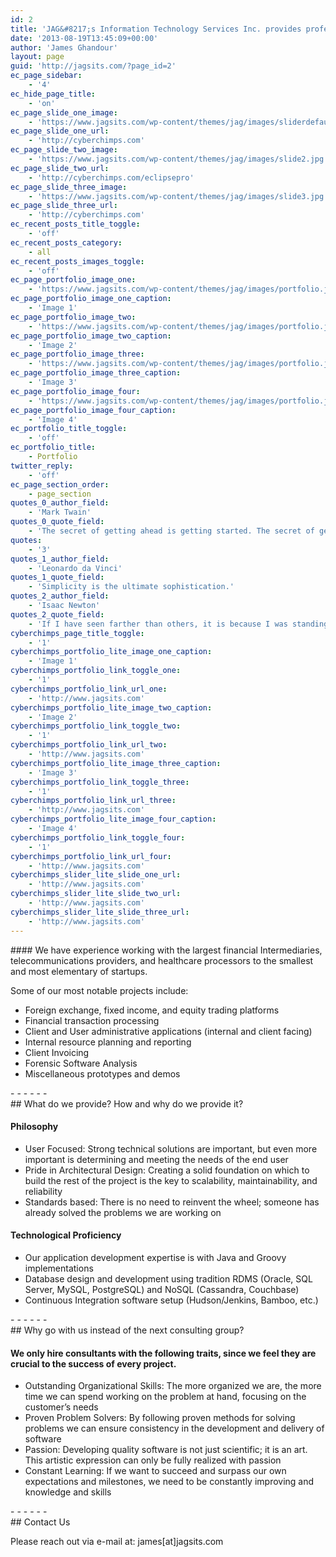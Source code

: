 ```yaml
---
id: 2
title: 'JAG&#8217;s Information Technology Services Inc. provides professional software development and consulting services.  We are known for consistently delivering quality software, while meeting the budget and time requirements of our clients.'
date: '2013-08-19T13:45:09+00:00'
author: 'James Ghandour'
layout: page
guid: 'http://jagsits.com/?page_id=2'
ec_page_sidebar:
    - '4'
ec_hide_page_title:
    - 'on'
ec_page_slide_one_image:
    - 'https://www.jagsits.com/wp-content/themes/jag/images/sliderdefault.jpg'
ec_page_slide_one_url:
    - 'http://cyberchimps.com'
ec_page_slide_two_image:
    - 'https://www.jagsits.com/wp-content/themes/jag/images/slide2.jpg'
ec_page_slide_two_url:
    - 'http://cyberchimps.com/eclipsepro'
ec_page_slide_three_image:
    - 'https://www.jagsits.com/wp-content/themes/jag/images/slide3.jpg'
ec_page_slide_three_url:
    - 'http://cyberchimps.com'
ec_recent_posts_title_toggle:
    - 'off'
ec_recent_posts_category:
    - all
ec_recent_posts_images_toggle:
    - 'off'
ec_page_portfolio_image_one:
    - 'https://www.jagsits.com/wp-content/themes/jag/images/portfolio.jpg'
ec_page_portfolio_image_one_caption:
    - 'Image 1'
ec_page_portfolio_image_two:
    - 'https://www.jagsits.com/wp-content/themes/jag/images/portfolio.jpg'
ec_page_portfolio_image_two_caption:
    - 'Image 2'
ec_page_portfolio_image_three:
    - 'https://www.jagsits.com/wp-content/themes/jag/images/portfolio.jpg'
ec_page_portfolio_image_three_caption:
    - 'Image 3'
ec_page_portfolio_image_four:
    - 'https://www.jagsits.com/wp-content/themes/jag/images/portfolio.jpg'
ec_page_portfolio_image_four_caption:
    - 'Image 4'
ec_portfolio_title_toggle:
    - 'off'
ec_portfolio_title:
    - Portfolio
twitter_reply:
    - 'off'
ec_page_section_order:
    - page_section
quotes_0_author_field:
    - 'Mark Twain'
quotes_0_quote_field:
    - 'The secret of getting ahead is getting started. The secret of getting started is breaking your complex overwhelming tasks into small manageable tasks, and then starting on the first one.'
quotes:
    - '3'
quotes_1_author_field:
    - 'Leonardo da Vinci'
quotes_1_quote_field:
    - 'Simplicity is the ultimate sophistication.'
quotes_2_author_field:
    - 'Isaac Newton'
quotes_2_quote_field:
    - 'If I have seen farther than others, it is because I was standing on the shoulders of giants.'
cyberchimps_page_title_toggle:
    - '1'
cyberchimps_portfolio_lite_image_one_caption:
    - 'Image 1'
cyberchimps_portfolio_link_toggle_one:
    - '1'
cyberchimps_portfolio_link_url_one:
    - 'http://www.jagsits.com'
cyberchimps_portfolio_lite_image_two_caption:
    - 'Image 2'
cyberchimps_portfolio_link_toggle_two:
    - '1'
cyberchimps_portfolio_link_url_two:
    - 'http://www.jagsits.com'
cyberchimps_portfolio_lite_image_three_caption:
    - 'Image 3'
cyberchimps_portfolio_link_toggle_three:
    - '1'
cyberchimps_portfolio_link_url_three:
    - 'http://www.jagsits.com'
cyberchimps_portfolio_lite_image_four_caption:
    - 'Image 4'
cyberchimps_portfolio_link_toggle_four:
    - '1'
cyberchimps_portfolio_link_url_four:
    - 'http://www.jagsits.com'
cyberchimps_slider_lite_slide_one_url:
    - 'http://www.jagsits.com'
cyberchimps_slider_lite_slide_two_url:
    - 'http://www.jagsits.com'
cyberchimps_slider_lite_slide_three_url:
    - 'http://www.jagsits.com'
---
```


<div id="intro">#### We have experience working with the largest financial Intermediaries, telecommunications providers, and healthcare processors to the smallest and most elementary of startups.

Some of our most notable projects include:

- Foreign exchange, fixed income, and equity trading platforms
- Financial transaction processing
- Client and User administrative applications (internal and client facing)
- Internal resource planning and reporting
- Client Invoicing
- Forensic Software Analysis
- Miscellaneous prototypes and demos
 
 </div>- - - - - -

<div class="sectionContainer" id="what">## What do we provide? How and why do we provide it?

#### Philosophy

- User Focused: Strong technical solutions are important, but even more important is determining and meeting the needs of the end user
- Pride in Architectural Design: Creating a solid foundation on which to build the rest of the project is the key to scalability, maintainability, and reliability
- Standards based: There is no need to reinvent the wheel; someone has already solved the problems we are working on
 
#### Technological Proficiency

- Our application development expertise is with Java and Groovy implementations
- Database design and development using tradition RDMS (Oracle, SQL Server, MySQL, PostgreSQL) and NoSQL (Cassandra, Couchbase‎)
- Continuous Integration software setup (Hudson/Jenkins, Bamboo, etc.)
 
 </div>- - - - - -

<div class="sectionContainer" id="why">## Why go with us instead of the next consulting group?

#### We only hire consultants with the following traits, since we feel they are crucial to the success of every project.

- Outstanding Organizational Skills: The more organized we are, the more time we can spend working on the problem at hand, focusing on the customer’s needs
- Proven Problem Solvers: By following proven methods for solving problems we can ensure consistency in the development and delivery of software
- Passion: Developing quality software is not just scientific; it is an art. This artistic expression can only be fully realized with passion
- Constant Learning: If we want to succeed and surpass our own expectations and milestones, we need to be constantly improving and knowledge and skills
 
 </div>- - - - - -

<div class="sectionContainer" id="contact">## Contact Us

 Please reach out via e-mail at: james[at]jagsits.com </div>